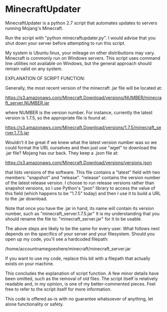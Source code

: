 MinecraftUpdater
================

MinecraftUpdater is a python 2.7 script that automates updates to servers running Mojang's Minecraft.

Run the script with "python minecraftupdater.py". I would advise that you shut down your server before attempting to run this script.

My system is Ubuntu linux, your mileage on other distributions may vary. Minecraft is commonly run on Windows servers. This script uses command line utilities not available on Windows, but the general approach should remain valid on any system.

EXPLANATION OF SCRIPT FUNCTION:

Generally, the most recent version of the minecraft .jar file will be located at:

https://s3.amazonaws.com/Minecraft.Download/versions/NUMBER/minecraft_server.NUMBER.jar

where NUMBER is the version number. For instance, currently the latest version is 1.7.5, so the appropriate file is found at:

https://s3.amazonaws.com/Minecraft.Download/versions/1.7.5/minecraft_server.1.7.5.jar

Wouldn't it be great if we knew what the latest version number was so we could format the URL ourselves and then just use "wget" to download the .jar file? Mojang has our back. They keep a .json file at:

https://s3.amazonaws.com/Minecraft.Download/versions/versions.json

that lists versions of the software. This file contains a "latest" field with two members: "snapshot" and "release". "release" contains the version number of the latest release version. I choose to run release versions rather than snapshot versions, so I use Python's "json" library to access the value of this field (which happens to be "1.7.5" today) and then I use it to build a URL to the .jar download.

Note that once you have the .jar in hand, its name will contain its version number, such as "minecraft_server.1.7.5.jar"
It is my understanding that you should rename the file to: "minecraft_server.jar" for it to be usable.

The above steps are likely to be the same for every user. What follows next depends on the specifics of your server and your filesystem. Should you open up my code, you'll see a hardcoded filepath:

/home/accountnamegoeshere/minecraft/minecraft_server.jar

If you want to use my code, replace this bit with a filepath that actually exists on your machine.

This concludes the explanation of script function. A few minor details have been omitted, such as the removal of old files. The script itself is relatively readable and, in my opinion, is one of my better-commented pieces. Feel free to refer to the script itself for more information.

This code is offered as-is with no guarantee whatsoever of anything, let alone functionality or safety.
